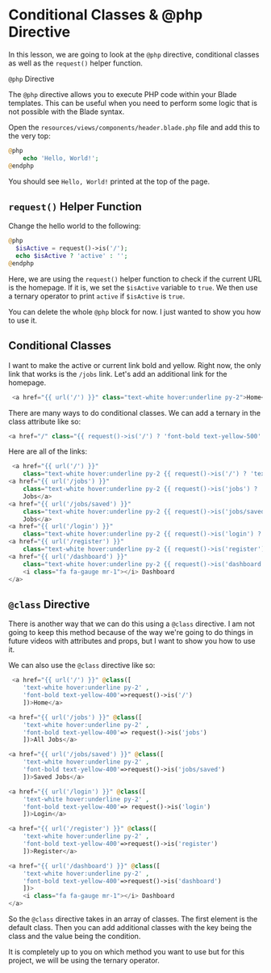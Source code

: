 # Conditional Classes & @php Directive

In this lesson, we are going to look at the `@php` directive, conditional classes as well as the `request()` helper function.

`@php` Directive

The `@php` directive allows you to execute PHP code within your Blade templates. This can be useful when you need to perform some logic that is not possible with the Blade syntax.

Open the `resources/views/components/header.blade.php` file and add this to the very top:

```php
@php
    echo 'Hello, World!';
@endphp
```

You should see `Hello, World!` printed at the top of the page.

## `request()` Helper Function

Change the hello world to the following:

```php
@php
  $isActive = request()->is('/');
  echo $isActive ? 'active' : '';
@endphp
```

Here, we are using the `request()` helper function to check if the current URL is the homepage. If it is, we set the `$isActive` variable to `true`. We then use a ternary operator to print `active` if `$isActive` is `true`.

You can delete the whole `@php` block for now. I just wanted to show you how to use it.

## Conditional Classes

I want to make the active or current link bold and yellow. Right now, the only link that works is the `/jobs` link. Let's add an additional link for the homepage.

```php
 <a href="{{ url('/') }}" class="text-white hover:underline py-2">Home</a>
```

There are many ways to do conditional classes. We can add a ternary in the class attribute like so:

```php
<a href="/" class="{{ request()->is('/') ? 'font-bold text-yellow-500' : '' }}">Home</a>
```

Here are all of the links:

```php
 <a href="{{ url('/') }}"
    class="text-white hover:underline py-2 {{ request()->is('/') ? 'text-yellow-400 font-bold' : '' }}">Home</a>
<a href="{{ url('/jobs') }}"
    class="text-white hover:underline py-2 {{ request()->is('jobs') ? 'text-yellow-400 font-bold' : '' }}">All
    Jobs</a>
<a href="{{ url('/jobs/saved') }}"
    class="text-white hover:underline py-2 {{ request()->is('jobs/saved') ? 'text-yellow-400 font-bold' : '' }}">Saved
    Jobs</a>
<a href="{{ url('/login') }}"
    class="text-white hover:underline py-2 {{ request()->is('login') ? 'text-yellow-400 font-bold' : '' }}">Login</a>
<a href="{{ url('/register') }}"
    class="text-white hover:underline py-2 {{ request()->is('register') ? 'text-yellow-400 font-bold' : '' }}">Register</a>
<a href="{{ url('/dashboard') }}"
    class="text-white hover:underline py-2 {{ request()->is('dashboard') ? 'text-yellow-400 font-bold' : '' }}">
    <i class="fa fa-gauge mr-1"></i> Dashboard
</a>
```

## `@class` Directive

There is another way that we can do this using a `@class` directive. I am not going to keep this method because of the way we're going to do things in future videos with attributes and props, but I want to show you how to use it.

We can also use the `@class` directive like so:

```php
 <a href="{{ url('/') }}" @class([
    'text-white hover:underline py-2' ,
    'font-bold text-yellow-400'=>request()->is('/')
    ])>Home</a>

<a href="{{ url('/jobs') }}" @class([
    'text-white hover:underline py-2' ,
    'font-bold text-yellow-400'=> request()->is('jobs')
    ])>All Jobs</a>

<a href="{{ url('/jobs/saved') }}" @class([
    'text-white hover:underline py-2' ,
    'font-bold text-yellow-400'=>request()->is('jobs/saved')
    ])>Saved Jobs</a>

<a href="{{ url('/login') }}" @class([
    'text-white hover:underline py-2' ,
    'font-bold text-yellow-400'=> request()->is('login')
    ])>Login</a>

<a href="{{ url('/register') }}" @class([
    'text-white hover:underline py-2' ,
    'font-bold text-yellow-400'=>request()->is('register')
    ])>Register</a>

<a href="{{ url('/dashboard') }}" @class([
    'text-white hover:underline py-2' ,
    'font-bold text-yellow-400'=>request()->is('dashboard')
    ])>
    <i class="fa fa-gauge mr-1"></i> Dashboard
</a>
```

So the `@class` directive takes in an array of classes. The first element is the default class. Then you can add additional classes with the key being the class and the value being the condition.

It is completely up to you on which method you want to use but for this project, we will be using the ternary operator.
